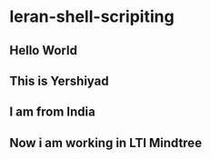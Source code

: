 # leran-shell-scripiting
## Hello World
## This is Yershiyad
## I am from India
## Now i am working in LTI Mindtree
